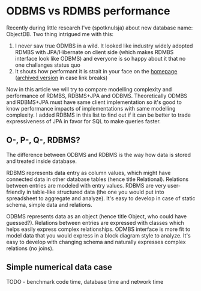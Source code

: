 # ODBMS vs RDMBS performance

Recently during little research I've (spotknulsja) about new database
name: ObjectDB. Two thing intrigued me with this:
1. I never saw true ODMBS in a wild. It looked like industry widely
adopted RDMBS with JPA/Hibernate on client side (which makes RDMBS
interface look like ODBMS) and everyone is so happy about it that no
one challanges status quo
2. It shouts how performant it is strait in your face on the
[homepage](link) ([archived version](link) in case link breaks)

Now in this article we will try to compare modelling complexity and
performance of RDMBS, RDBMS+JPA and ODBMS. Theoretically ODMBS and
RDBMS+JPA must have same client implementation so it's good to know
performance impacts of implementations with same modelling complexity.
I added RDBMS in this list to find out if it can be better to trade
expressiveness of JPA in favor for SQL to make queries faster.

## O-, P-, Q-, RDBMS?

The difference between ODBMS and RDBMS is the way how data is
stored and treated inside database.

RDBMS represents data entry as column values, which might have
connected data in other database tables (hence title Relational).
Relations between entries are modeled with entry values. RDBMS are
very user-friendly in table-like structured data (the one you would
put into spreadsheet to aggregate and analyze). It's easy to develop
in case of static schema, simple data and relations.

ODBMS represents data as an object (hence title Object, who could have
guessed?). Relations between entries are expressed with classes
which helps easily express complex relationships. ODMBS interface is
more fit to model data that you would express in a block diagram style
to analyze. It's easy to develop with changing schema and naturally
expresses complex relations (no joins).

## Simple numerical data case

TODO - benchmark code time, database time and network time
